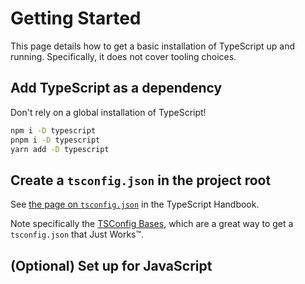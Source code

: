 # Getting Started

This page details how to get a basic installation of TypeScript up and running.
Specifically, it does not cover tooling choices.

## Add TypeScript as a dependency

Don't rely on a global installation of TypeScript!

```sh
npm i -D typescript
pnpm i -D typescript
yarn add -D typescript
```

## Create a `tsconfig.json` in the project root

See [the page on `tsconfig.json`](https://www.typescriptlang.org/docs/handbook/tsconfig-json.html)
in the TypeScript Handbook.

Note specifically the [TSConfig Bases](https://github.com/tsconfig/bases/),
which are a great way to get a `tsconfig.json` that Just Works™️.

## (Optional) Set up for JavaScript

<!-- TODO: find that one article on incremental JS -> TS migrations -->
